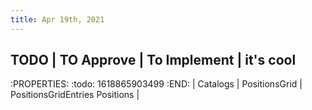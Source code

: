 ```yaml
---
title: Apr 19th, 2021
---
```


## TODO      | TO Approve | To Implement | it's cool
:PROPERTIES:
:todo: 1618865903499
:END:
          | Catalogs
          | PositionsGrid
          | PositionsGridEntries
Positions |
